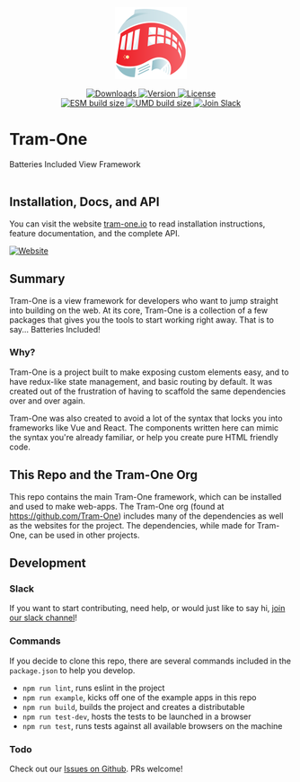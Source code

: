 <p align="center"><a href="http://tram-one.io/" target="_blank"><img src="https://raw.githubusercontent.com/Tram-One/tram-logo/master/v3/tram.svg?sanitize=true" height="128"></a></p>

<div align="center">
  <a href="https://www.npmjs.com/package/tram-one">
    <img src="https://img.shields.io/npm/dm/tram-one.svg" alt="Downloads">
  </a>
  <a href="https://www.npmjs.com/package/tram-one">
    <img src="https://img.shields.io/npm/v/tram-one.svg" alt="Version">
  </a>
  <a href="https://www.npmjs.com/package/tram-one">
    <img src="https://img.shields.io/npm/l/tram-one.svg" alt="License">
  </a>
</div>
<div align="center">
  <a href="https://www.npmjs.com/package/tram-one">
    <img src="https://github.com/Tram-One/tram-one/raw/master/docs/images/esm.svg?sanitize=true" alt="ESM build size">
  </a>
  <a href="https://unpkg.com/tram-one/dist/tram-one.umd.js">
    <img src="https://github.com/Tram-One/tram-one/raw/master/docs/images/umd.svg?sanitize=true" alt="UMD build size">
  </a>
  <a href="https://join.slack.com/t/tram-one/shared_invite/enQtMjY0NDA3OTg2MzQyLWUyMGIyZTYwNzZkNDJiNWNmNzdiOTMzYjg0YzMzZTkzZDE4MTlmN2Q2YjE0NDIwMGI3ODEzYzQ4ODdlMzQ2ODM">
    <img src="https://img.shields.io/badge/slack-join-83ded3.svg?style=flat" alt="Join Slack">
  </a>
</div>

# Tram-One

Batteries Included View Framework
<br>
<br>

## Installation, Docs, and API

You can visit the website <a href="tram-one.io">tram-one.io</a> to read
installation instructions, feature documentation, and the complete API.

<a href="tram-one.io">
  <img src="http://tram-one.io/preview.png" alt="Website">
</a>

## Summary
Tram-One is a view framework for developers who want to jump straight into
building on the web. At its core, Tram-One is a collection of a few packages
that gives you the tools to start working right away. That is to say...
Batteries Included!

### Why?
Tram-One is a project built to make exposing custom elements easy, and to
have redux-like state management, and basic routing by default. It was created
out of  the frustration of having to scaffold the same dependencies over and
over again.

Tram-One was also created to avoid a lot of the syntax that locks you into
frameworks like Vue and React. The components written here can mimic the syntax
you're already familiar, or help you create pure HTML friendly code.

## This Repo and the Tram-One Org
This repo contains the main Tram-One framework, which can be installed and
used to make web-apps. The Tram-One org (found at https://github.com/Tram-One)
includes many of the dependencies as well as the websites for the project. The
dependencies, while made for Tram-One, can be used in other projects.

## Development

### Slack

If you want to start contributing, need help, or would just like to say hi,
[join our slack channel](https://join.slack.com/t/tram-one/shared_invite/enQtMjY0NDA3OTg2MzQyLWUyMGIyZTYwNzZkNDJiNWNmNzdiOTMzYjg0YzMzZTkzZDE4MTlmN2Q2YjE0NDIwMGI3ODEzYzQ4ODdlMzQ2ODM)!

### Commands

If you decide to clone this repo, there are several commands included in the
`package.json` to help you develop.
- `npm run lint`, runs eslint in the project
- `npm run example`, kicks off one of the example apps in this repo
- `npm run build`, builds the project and creates a distributable
- `npm run test-dev`, hosts the tests to be launched in a browser
- `npm run test`, runs tests against all available browsers on the machine

### Todo

Check out our [Issues on Github](https://github.com/Tram-One/tram-one/issues).
PRs welcome!
